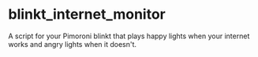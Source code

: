 # blinkt_internet_monitor
A script for your Pimoroni blinkt that plays happy lights when your internet works and angry lights when it doesn't.
